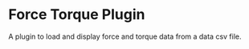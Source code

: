 Force Torque Plugin
===================

A plugin to load and display force and torque data from a data csv file.
